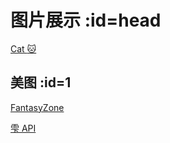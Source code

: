 # 图片展示 :id=head

[Cat :cat:](PicturesShow/Cat.md "Cat")

## 美图 :id=1
[FantasyZone](PicturesShow/FantasyZone.md "FantasyZone")

[雫 API](PicturesShow/Lazy_API.md "雫 API")